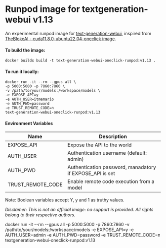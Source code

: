 # Runpod image for textgeneration-webui v1.13

An experimental runpod image for [text-generation-webui](https://github.com/oobabooga/text-generation-webui), inspired from [TheBlokeAI - cuda11.8.0-ubuntu22.04-oneclick image](ttps://github.com/TheBlokeAI/dockerLLM).

#### To build the image:

    docker buildx build -t text-generation-webui-oneclick-runpod:v1.13 .

#### To run it locally:

    docker run -it --rm --gpus all \
    -p 5000:5000 -p 7860:7860 \
    -v /path/to/your/models:/workspace/models \
    -e EXPOSE_API=y
    -e AUTH_USER=itmemario
    -e AUTH_PWD=password
    -e TRUST_REMOTE_CODE=n
    text-generation-webui-oneclick-runpod:v1.13

#### Environment Variables

| Name              | Description                                              |
| ----------------- | -------------------------------------------------------- |
| EXPOSE_API        | Expose the API to the world                              |
| AUTH_USER         | Authentication username (default: admin)                 |
| AUTH_PWD          | Authentication password, manadatory if EXPOSE_API is set |
| TRUST_REMOTE_CODE | Enable remote code execution from a model                |

Note: Boolean variables accept Y, y and 1 as truthy values.

_Disclamer: This is not an official image: no support is provided. All rights belong to their respective authors._

docker run -it --rm --gpus all -p 5000:5000 -p 7860:7860 -v /path/to/your/models:/workspace/models -e EXPOSE_API=y -e AUTH_USER=admin -e AUTH_PWD=password -e TRUST_REMOTE_CODE=n textgeneration-webui-oneclick-runpod:v1.13

